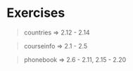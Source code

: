 # Exercises
>countries => 2.12 - 2.14

>courseinfo => 2.1 - 2.5

>phonebook => 2.6 - 2.11, 2.15 - 2.20
